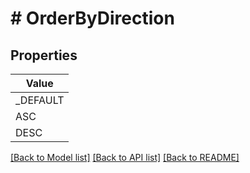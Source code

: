 # # OrderByDirection


## Properties



| Value |
------------ |
_DEFAULT|&#39;DEFAULT&#39;
ASC|&#39;ASC&#39;
DESC|&#39;DESC&#39;

[[Back to Model list]](../../README.md#models) [[Back to API list]](../../README.md#endpoints) [[Back to README]](../../README.md)